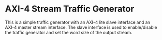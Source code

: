 # AXI-4 Stream Traffic Generator
This is a simple traffic generator with an AXI-4 lite slave interface and an AXI-4 master stream interface. The slave interface is used to enable/disable the traffic generator and set the word size of the output stream.
